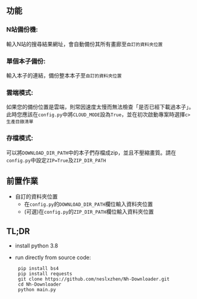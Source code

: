 ## 功能
### N站備份機:
 輸入N站的搜尋結果網址，會自動備份其所有畫廊至`自訂的資料夾位置`
### 單個本子備份:
 輸入本子的連結，備份整本本子至`自訂的資料夾位置`
### 雲端模式:
如果您的備份位置是雲端，則常因速度太慢而無法檢查「是否已經下載過本子」。此時您應該在`config.py`中將`CLOUD_MODE`設為`True`，並在初次啟動專案時選擇`c> 生產目錄清單`
### 存檔模式:
可以將`DOWNLOAD_DIR_PATH`中的本子們存檔成zip，並且不壓縮畫質。請在`config.py`中設定`ZIP=True`及`ZIP_DIR_PATH`
 
## 前置作業
- 自訂的資料夾位置
    - 在`config.py`的`DOWNLOAD_DIR_PATH`欄位輸入資料夾位置
    - (可選)在`config.py`的`ZIP_DIR_PATH`欄位輸入資料夾位置

## TL;DR
 - install python 3.8
 - run directly from source code:

        pip install bs4
        pip install requests
        git clone https://github.com/neslxzhen/Nh-Downloader.git
        cd Nh-Downloader
        python main.py
